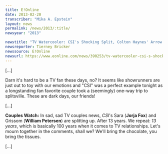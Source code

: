 ```yaml
---
title: E!Online
date: 2013-02-20
transcriber: "Mika A. Epstein"
layout: news
permalink: /news/2013/:title/
newsyear: "2013"

newstitle: "TV Watercooler: CSI's Shocking Split, Colton Haynes' Arrow Debut and More!  "
newsreporter: Tierney Bricker
newssource: E!Online
newsurl: https://www.eonline.com/news/390253/tv-watercooler-csi-s-shocking-split-colton-haynes-arrow-debut-and-more
---
```


[...]

Darn it's hard to be a TV fan these days, no? It seems like showrunners are just out to toy with our emotions and "CSI" was a perfect example tonight as a longstanding fan favorite couple took a (seemingly) one-way trip to splitsville. These are dark days, our friends!

[...]

**Couples Watch:** In sad, sad TV couples news, *CSI*'s Sara (**Jorja Fox**) and Grissom (**William Petersen**) are splitting up. After 13 years. We repeat: *13 years*, which is basically 100 years when it comes to TV relationships. Let's mourn together in the comments, shall we? We'll bring the chocolate, you bring the tissues.

[...]
